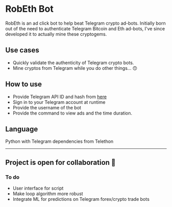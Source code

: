 # RobEth Bot

RobEth is an ad click bot to help beat Telegram crypto ad-bots.
Initially born out of the need to authenticate Telegram Bitcoin and Eth ad-bots, I've since developed it to actually mine these cryptogems.

## Use cases
- Quickly validate the authenticity of Telegram crypto bots.
- Mine cryptos from Telegram while you do other things... 🙃

## How to use
- Provide Telegram API ID and hash from [here](https://my.telegram.org)
- Sign in to your Telegram account at runtime
- Provide the username of the bot
- Provide the command  to view ads and the time duration.

## Language
Python with Telegram dependencies from Telethon

____________

## Project is open for collaboration 🤗

### To do
- User interface for script
- Make loop algorithm more robust
- Integrate ML for predictions on Telegram forex/crypto trade bots



